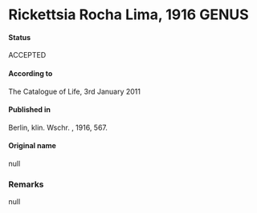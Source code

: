 # Rickettsia Rocha Lima, 1916 GENUS

#### Status
ACCEPTED

#### According to
The Catalogue of Life, 3rd January 2011

#### Published in
Berlin, klin. Wschr. , 1916, 567.

#### Original name
null

### Remarks
null